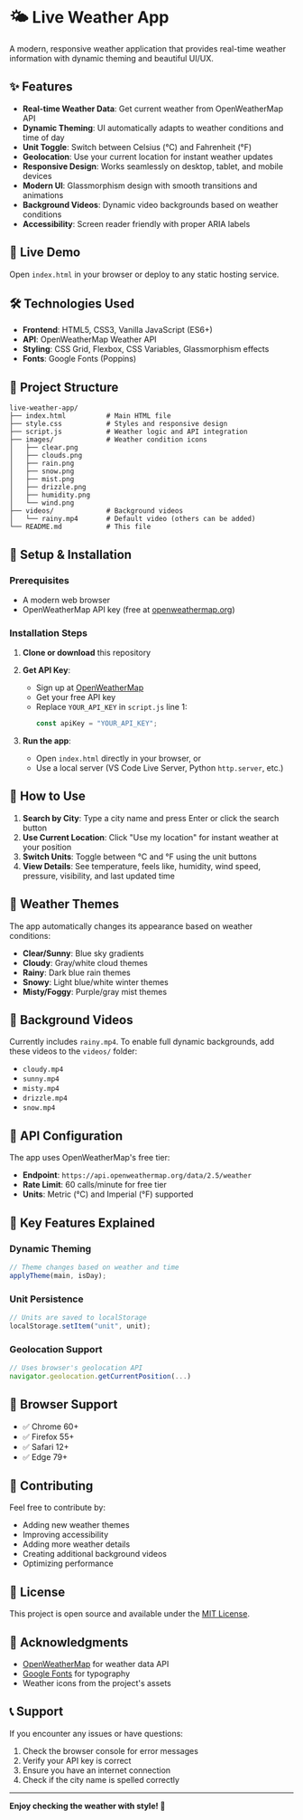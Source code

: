 # 🌤️ Live Weather App

A modern, responsive weather application that provides real-time weather information with dynamic theming and beautiful UI/UX.

## ✨ Features

- **Real-time Weather Data**: Get current weather from OpenWeatherMap API
- **Dynamic Theming**: UI automatically adapts to weather conditions and time of day
- **Unit Toggle**: Switch between Celsius (°C) and Fahrenheit (°F)
- **Geolocation**: Use your current location for instant weather updates
- **Responsive Design**: Works seamlessly on desktop, tablet, and mobile devices
- **Modern UI**: Glassmorphism design with smooth transitions and animations
- **Background Videos**: Dynamic video backgrounds based on weather conditions
- **Accessibility**: Screen reader friendly with proper ARIA labels

## 🚀 Live Demo

Open `index.html` in your browser or deploy to any static hosting service.

## 🛠️ Technologies Used

- **Frontend**: HTML5, CSS3, Vanilla JavaScript (ES6+)
- **API**: OpenWeatherMap Weather API
- **Styling**: CSS Grid, Flexbox, CSS Variables, Glassmorphism effects
- **Fonts**: Google Fonts (Poppins)

## 📁 Project Structure

```
live-weather-app/
├── index.html          # Main HTML file
├── style.css           # Styles and responsive design
├── script.js           # Weather logic and API integration
├── images/             # Weather condition icons
│   ├── clear.png
│   ├── clouds.png
│   ├── rain.png
│   ├── snow.png
│   ├── mist.png
│   ├── drizzle.png
│   ├── humidity.png
│   └── wind.png
├── videos/             # Background videos
│   └── rainy.mp4       # Default video (others can be added)
└── README.md           # This file
```

## 🔧 Setup & Installation

### Prerequisites
- A modern web browser
- OpenWeatherMap API key (free at [openweathermap.org](https://openweathermap.org/api))

### Installation Steps

1. **Clone or download** this repository
2. **Get API Key**:
   - Sign up at [OpenWeatherMap](https://openweathermap.org/api)
   - Get your free API key
   - Replace `YOUR_API_KEY` in `script.js` line 1:
     ```javascript
     const apiKey = "YOUR_API_KEY";
     ```

3. **Run the app**:
   - Open `index.html` directly in your browser, or
   - Use a local server (VS Code Live Server, Python `http.server`, etc.)

## 📱 How to Use

1. **Search by City**: Type a city name and press Enter or click the search button
2. **Use Current Location**: Click "Use my location" for instant weather at your position
3. **Switch Units**: Toggle between °C and °F using the unit buttons
4. **View Details**: See temperature, feels like, humidity, wind speed, pressure, visibility, and last updated time

## 🎨 Weather Themes

The app automatically changes its appearance based on weather conditions:

- **Clear/Sunny**: Blue sky gradients
- **Cloudy**: Gray/white cloud themes
- **Rainy**: Dark blue rain themes
- **Snowy**: Light blue/white winter themes
- **Misty/Foggy**: Purple/gray mist themes

## 🎥 Background Videos

Currently includes `rainy.mp4`. To enable full dynamic backgrounds, add these videos to the `videos/` folder:
- `cloudy.mp4`
- `sunny.mp4`
- `misty.mp4`
- `drizzle.mp4`
- `snow.mp4`

## 🔑 API Configuration

The app uses OpenWeatherMap's free tier:
- **Endpoint**: `https://api.openweathermap.org/data/2.5/weather`
- **Rate Limit**: 60 calls/minute for free tier
- **Units**: Metric (°C) and Imperial (°F) supported

## 🌟 Key Features Explained

### Dynamic Theming
```javascript
// Theme changes based on weather and time
applyTheme(main, isDay);
```

### Unit Persistence
```javascript
// Units are saved to localStorage
localStorage.setItem("unit", unit);
```

### Geolocation Support
```javascript
// Uses browser's geolocation API
navigator.geolocation.getCurrentPosition(...)
```

## 🚧 Browser Support

- ✅ Chrome 60+
- ✅ Firefox 55+
- ✅ Safari 12+
- ✅ Edge 79+

## 🤝 Contributing

Feel free to contribute by:
- Adding new weather themes
- Improving accessibility
- Adding more weather details
- Creating additional background videos
- Optimizing performance

## 📄 License

This project is open source and available under the [MIT License](LICENSE).

## 🙏 Acknowledgments

- [OpenWeatherMap](https://openweathermap.org/) for weather data API
- [Google Fonts](https://fonts.google.com/) for typography
- Weather icons from the project's assets

## 📞 Support

If you encounter any issues or have questions:
1. Check the browser console for error messages
2. Verify your API key is correct
3. Ensure you have an internet connection
4. Check if the city name is spelled correctly

---

**Enjoy checking the weather with style! 🌈**